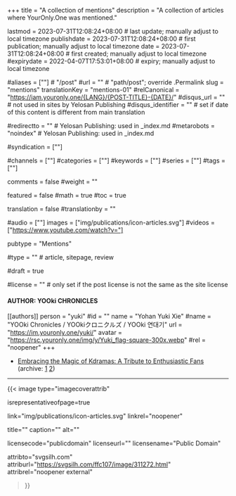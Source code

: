 +++
title = "A collection of mentions"
description = "A collection of articles where YourOnly.One was mentioned."

lastmod = 2023-07-31T12:08:24+08:00                 # last update; manually adjust to local timezone
publishdate = 2023-07-31T12:08:24+08:00             # first publication; manually adjust to local timezone
date = 2023-07-31T12:08:24+08:00                    # first created; manually adjust to local timezone
#expirydate = 2022-04-07T17:53:01+08:00              # expiry; manually adjust to local timezone

#aliases = [""]                                        # "/post"
#url = ""                                              # "path/post"; override .Permalink
slug = "mentions"
translationKey = "mentions-01"
#relCanonical = "https://iam.youronly.one/{LANG}/{POST-TITLE}-{DATE}/"
#disqus_url = ""                                       # not used in sites by Yelosan Publishing
#disqus_identifier = ""                                # set if date of this content is different from main translation

#redirectto = ""                                       # Yelosan Publishing: used in _index.md
#metarobots = "noindex"                                # Yelosan Publishing: used in _index.md

#syndication = [""]

#channels = [""]
#categories = [""]
#keywords = [""]
#series = [""]
#tags = [""]

comments = false
#weight = ""

featured = false
#math = true
#toc = true

translation = false
#translationby = ""

#audio = [""]
images = ["img/publications/icon-articles.svg"]
#videos = ["https://www.youtube.com/watch?v="]

pubtype = "Mentions"

#type = ""                                             # article, sitepage, review

#draft = true

#license = ""                                          # only set if the post license is not the same as the site license

#### AUTHOR: YOOki CHRONICLES ####
[[authors]]
  person = "yuki"
  #id = ""
  name = "Yohan Yuki Xie"
  #name = "YOOki Chronicles / YOOkiクロニクルズ / YOOki 연대기"
  url = "https://im.youronly.one/yuki/"
  avatar = "https://rsc.youronly.one/img/y/Yuki_flag-square-300x.webp"
  #rel = "noopener"
+++

- [Embracing the Magic of Kdramas: A Tribute to Enthusiastic Fans](https://www.moving-stories.net/embracing-the-magic-of-kdramas-a-tribute-to-enthusiastic-fans/) (archive: [1](https://web.archive.org/web/20230731044836/https://www.moving-stories.net/embracing-the-magic-of-kdramas-a-tribute-to-enthusiastic-fans/) [2](https://archive.md/FrrXb))

---

{{< image
  type="imagecoverattrib"

  isrepresentativeofpage=true

  link="img/publications/icon-articles.svg"
  linkrel="noopener"

  title=""
  caption=""
  alt=""

  licensecode="publicdomain"
  licenseurl=""
  licensename="Public Domain"

  attribto="svgsilh.com"
  attriburl="https://svgsilh.com/ffc107/image/311272.html"
  attribrel="noopener external"
>}}
